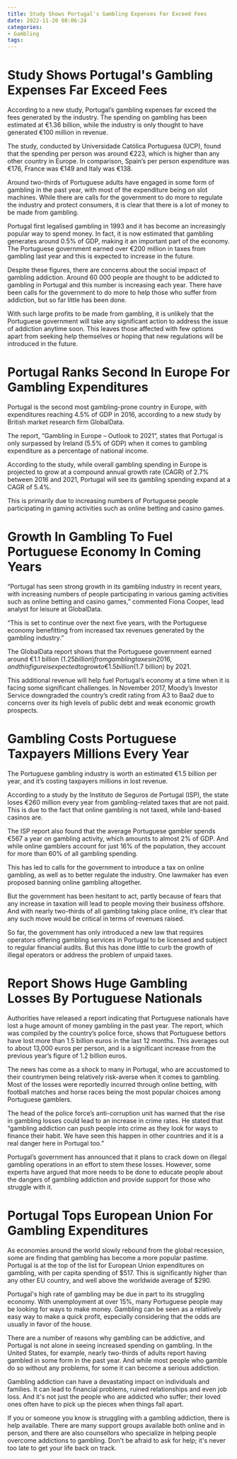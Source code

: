 ```yaml
---
title: Study Shows Portugal's Gambling Expenses Far Exceed Fees
date: 2022-11-20 08:06:24
categories:
- Gambling
tags:
---
```



#  Study Shows Portugal's Gambling Expenses Far Exceed Fees

According to a new study, Portugal’s gambling expenses far exceed the fees generated by the industry. The spending on gambling has been estimated at €1.36 billion, while the industry is only thought to have generated €100 million in revenue.

The study, conducted by Universidade Católica Portuguesa (UCP), found that the spending per person was around €223, which is higher than any other country in Europe. In comparison, Spain’s per person expenditure was €176, France was €149 and Italy was €138.

Around two-thirds of Portuguese adults have engaged in some form of gambling in the past year, with most of the expenditure being on slot machines. While there are calls for the government to do more to regulate the industry and protect consumers, it is clear that there is a lot of money to be made from gambling.

Portugal first legalised gambling in 1993 and it has become an increasingly popular way to spend money. In fact, it is now estimated that gambling generates around 0.5% of GDP, making it an important part of the economy. The Portuguese government earned over €200 million in taxes from gambling last year and this is expected to increase in the future.

Despite these figures, there are concerns about the social impact of gambling addiction. Around 60 000 people are thought to be addicted to gambling in Portugal and this number is increasing each year. There have been calls for the government to do more to help those who suffer from addiction, but so far little has been done.

With such large profits to be made from gambling, it is unlikely that the Portuguese government will take any significant action to address the issue of addiction anytime soon. This leaves those affected with few options apart from seeking help themselves or hoping that new regulations will be introduced in the future.

#  Portugal Ranks Second In Europe For Gambling Expenditures

Portugal is the second most gambling-prone country in Europe, with expenditures reaching 4.5% of GDP in 2016, according to a new study by British market research firm GlobalData.

The report, “Gambling in Europe – Outlook to 2021”, states that Portugal is only surpassed by Ireland (5.5% of GDP) when it comes to gambling expenditure as a percentage of national income.

According to the study, while overall gambling spending in Europe is projected to grow at a compound annual growth rate (CAGR) of 2.7% between 2016 and 2021, Portugal will see its gambling spending expand at a CAGR of 5.4%.

This is primarily due to increasing numbers of Portuguese people participating in gaming activities such as online betting and casino games.

# Growth In Gambling To Fuel Portuguese Economy In Coming Years

“Portugal has seen strong growth in its gambling industry in recent years, with increasing numbers of people participating in various gaming activities such as online betting and casino games,” commented Fiona Cooper, lead analyst for leisure at GlobalData.

“This is set to continue over the next five years, with the Portuguese economy benefitting from increased tax revenues generated by the gambling industry.”

The GlobalData report shows that the Portuguese government earned around €1.1 billion ($1.25 billion) from gambling taxes in 2016, and this figure is expected to grow to €1.5 billion ($1.7 billion) by 2021.

This additional revenue will help fuel Portugal’s economy at a time when it is facing some significant challenges. In November 2017, Moody’s Investor Service downgraded the country’s credit rating from A3 to Baa2 due to concerns over its high levels of public debt and weak economic growth prospects.

#  Gambling Costs Portuguese Taxpayers Millions Every Year

The Portuguese gambling industry is worth an estimated €1.5 billion per year, and it’s costing taxpayers millions in lost revenue.

According to a study by the Instituto de Seguros de Portugal (ISP), the state loses €260 million every year from gambling-related taxes that are not paid. This is due to the fact that online gambling is not taxed, while land-based casinos are.

The ISP report also found that the average Portuguese gambler spends €567 a year on gambling activity, which amounts to almost 2% of GDP. And while online gamblers account for just 16% of the population, they account for more than 60% of all gambling spending.

This has led to calls for the government to introduce a tax on online gambling, as well as to better regulate the industry. One lawmaker has even proposed banning online gambling altogether.

But the government has been hesitant to act, partly because of fears that any increase in taxation will lead to people moving their business offshore. And with nearly two-thirds of all gambling taking place online, it’s clear that any such move would be critical in terms of revenues raised.

So far, the government has only introduced a new law that requires operators offering gambling services in Portugal to be licensed and subject to regular financial audits. But this has done little to curb the growth of illegal operators or address the problem of unpaid taxes.

#  Report Shows Huge Gambling Losses By Portuguese Nationals

Authorities have released a report indicating that Portuguese nationals have lost a huge amount of money gambling in the past year. The report, which was compiled by the country’s police force, shows that Portuguese bettors have lost more than 1.5 billion euros in the last 12 months. This averages out to about 13,000 euros per person, and is a significant increase from the previous year’s figure of 1.2 billion euros.

The news has come as a shock to many in Portugal, who are accustomed to their countrymen being relatively risk-averse when it comes to gambling. Most of the losses were reportedly incurred through online betting, with football matches and horse races being the most popular choices among Portuguese gamblers.

The head of the police force’s anti-corruption unit has warned that the rise in gambling losses could lead to an increase in crime rates. He stated that “gambling addiction can push people into crime as they look for ways to finance their habit. We have seen this happen in other countries and it is a real danger here in Portugal too.”

Portugal’s government has announced that it plans to crack down on illegal gambling operations in an effort to stem these losses. However, some experts have argued that more needs to be done to educate people about the dangers of gambling addiction and provide support for those who struggle with it.

#  Portugal Tops European Union For Gambling Expenditures

As economies around the world slowly rebound from the global recession, some are finding that gambling has become a more popular pastime. Portugal is at the top of the list for European Union expenditures on gambling, with per capita spending of $517. This is significantly higher than any other EU country, and well above the worldwide average of $290.

Portugal's high rate of gambling may be due in part to its struggling economy. With unemployment at over 15%, many Portuguese people may be looking for ways to make money. Gambling can be seen as a relatively easy way to make a quick profit, especially considering that the odds are usually in favor of the house.

There are a number of reasons why gambling can be addictive, and Portugal is not alone in seeing increased spending on gambling. In the United States, for example, nearly two-thirds of adults report having gambled in some form in the past year. And while most people who gamble do so without any problems, for some it can become a serious addiction.

Gambling addiction can have a devastating impact on individuals and families. It can lead to financial problems, ruined relationships and even job loss. And it's not just the people who are addicted who suffer; their loved ones often have to pick up the pieces when things fall apart.

If you or someone you know is struggling with a gambling addiction, there is help available. There are many support groups available both online and in person, and there are also counsellors who specialize in helping people overcome addictions to gambling. Don't be afraid to ask for help; it's never too late to get your life back on track.